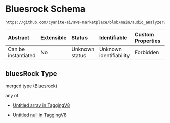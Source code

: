 # Bluesrock Schema

```txt
https://github.com/cyanite-ai/aws-marketplace/blob/main/audio_analyzer/schemes/marketplace_v1/schema/TaggingV8.schema.json#/$defs/SubgenreSegmentsV1/properties/bluesRock
```



| Abstract            | Extensible | Status         | Identifiable            | Custom Properties | Additional Properties | Access Restrictions | Defined In                                                                     |
| :------------------ | :--------- | :------------- | :---------------------- | :---------------- | :-------------------- | :------------------ | :----------------------------------------------------------------------------- |
| Can be instantiated | No         | Unknown status | Unknown identifiability | Forbidden         | Allowed               | none                | [TaggingV8.schema.json\*](../out/TaggingV8.schema.json "open original schema") |

## bluesRock Type

merged type ([Bluesrock](taggingv8-defs-subgenresegmentsv1-properties-bluesrock.md))

any of

* [Untitled array in TaggingV8](taggingv8-defs-subgenresegmentsv1-properties-bluesrock-anyof-0.md "check type definition")

* [Untitled null in TaggingV8](taggingv8-defs-subgenresegmentsv1-properties-bluesrock-anyof-1.md "check type definition")
